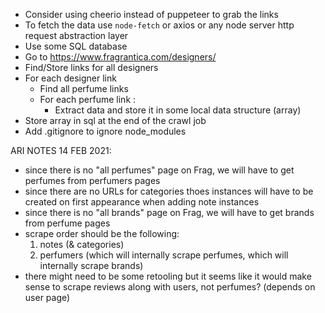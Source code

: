 - Consider using cheerio instead of puppeteer to grab the links
- To fetch the data use `node-fetch` or axios or any node server http request abstraction layer
- Use some SQL database
- Go to https://www.fragrantica.com/designers/
- Find/Store links for all designers
- For each designer link
    - Find all perfume links
    - For each perfume link : 
      - Extract data and store it in some local data structure (array)
- Store array in sql at the end of the crawl job
- Add .gitignore to ignore node_modules

ARI NOTES 14 FEB 2021:
- since there is no "all perfumes" page on Frag, we will have to get perfumes from perfumers pages
- since there are no URLs for categories thoes instances will have to be created on first appearance when adding note instances
- since there is no "all brands" page on Frag, we will have to get brands from perfume pages
- scrape order should be the following:
  1. notes (& categories)
  2. perfumers (which will internally scrape perfumes, which will internally scrape brands)
- there might need to be some retooling but it seems like it would make sense to scrape reviews along with users, not perfumes? (depends on user page)